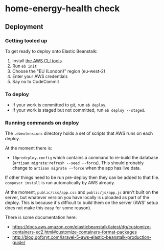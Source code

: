 # home-energy-health check

## Deployment

### Getting tooled up

To get ready to deploy onto Elastic Beanstalk:

1. Install [the AWS CLI tools](https://docs.aws.amazon.com/elasticbeanstalk/latest/dg/eb-cli3-install.html)
2. Run `eb init`
3. Choose the "EU (London)" region (eu-west-2)
4. Enter your AWS credentials
4. Say no to CodeCommit


### To deploy

* If your work is committed to git, run `eb deploy`.
* If your work is staged but not committed, run `eb deploy --staged`.


### Running commands on deploy

The `.ebextensions` directory holds a set of scripts that AWS runs on each deploy.

At the moment there is:
 * `10predeploy.config` which contains a command to re-build the database (`artisan migrate:refresh --seed --force`).  This should probably change to `artisan migrate --force` when the app has live data.

If other things need to be run pre-deploy then they can be added to that file.  `composer install` is run automatically by AWS already.

At the moment, `public/css/app.css` and `public/js/app.js` aren't built on the server, but whatever version you have locally is uploaded as part of the deploy.  This is because it's difficult to build them on the server (AWS' setup does not make this easy for some reason).

There is some documentation here:

* https://docs.aws.amazon.com/elasticbeanstalk/latest/dg/customize-containers-ec2.html#customize-containers-format-packages
* http://blog.goforyt.com/laravel-5-aws-elastic-beanstalk-production-guide/
